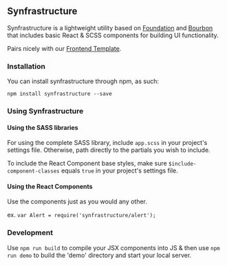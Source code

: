 Synfrastructure
----

Synfrastructure is a lightweight utility based on [Foundation](https://github.com/zurb/foundation) and [Bourbon](https://github.com/thoughtbot/bourbon) that includes basic React & SCSS components for building UI functionality.

Pairs nicely with our [Frontend Template](https://github.com/synapsestudios/frontend-template).

### Installation

You can install synfrastructure through npm, as such:

```
npm install synfrastructure --save
```

### Using Synfrastructure

#### Using the SASS libraries
For using the complete SASS library, include `app.scss` in your project's settings file. Otherwise, path directly to the partials you wish to include.

To include the React Component base styles, make sure `$include-component-classes` equals `true` in your project's settings file.

#### Using the React Components
Use the components just as you would any other.

ex. `var Alert = require('synfrastructure/alert');`

### Development

Use `npm run build` to compile your JSX components into JS & then use `npm run demo` to build the 'demo' directory and start your local server.


